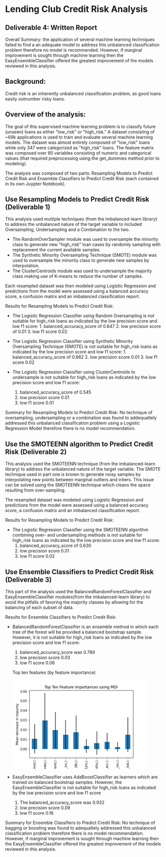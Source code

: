 # Lending Club Credit Risk Analysis
## Deliverable 4: Written Report

Overall Summary: the application of several machine learning techniques failed to find a an adequate model to address this unbalanced classification problem therefore no model is recommended. However, if marginal improvement is sought through machine learning then the EasyEnsembleClassifier offered the greatest improvement of the models reviewed in this analysis.

## Background:
Credit risk is an inherently unbalanced classification problem, as good loans easily outnumber risky loans.

## Overview of the analysis:
The goal of this supervised machine learning problem is to classify future (unseen) loans as either "low_risk" or "high_risk." A dataset consisting of ~69k applications is used to train and evaluate several machine learning models. The dataset was almost entirely composed of "low_risk" loans while only 347 were categorized as "high_risk" loans. The feature matrix was composed over 85 variables consisting of numeric and categorical values (that required preprocessing using the get_dummies method prior to modeling).

The analysis was composed of two parts: Resampling Models to Predict Credit Risk and Ensemble Classifiers to Predict Credit Risk (each contained in its own Juypter Notebook).

## Use Resampling Models to Predict Credit Risk (Deliverable 1)
This analysis used multiple techniques (from the imbalanced-learn library) to address the unbalanced nature of the target variable to included Oversampling, Undersampling and a Combination to the two.

* The RandomOverSampler module was used to oversample the minority class to generate new "high_risk" loan cases by randomly sampling with replacement the current available samples.
* The Synthetic Minority Oversampling Technique (SMOTE) module was used to oversample the minority class to generate new samples by interpolation.
* The ClusterCentroids module was used to undersample the majority class making use of K-means to reduce the number of samples.

Each resampled dataset was then modeled using Logistic Regression and predictions from the model were assessed using a balanced accuracy score, a confusion matrix and an imbalanced classification report.

Results for Resampling Models to Predict Credit Risk:

* The Logistic Regression Classifier using Random Oversampling is not suitable for high_risk loans as indicated by the low precision score and low f1 score:
      1. balanced_accuracy_score of 0.647
      2. low precision score of 0.01
      3. low f1 score 0.02

* The Logistic Regression Classifier using Synthetic Minority Oversampling Technique (SMOTE) is not suitable for high_risk loans as indicated by the low precision score and low f1 score:
      1. balanced_accuracy_score of 0.662
      2. low precision score 0.01
      3. low f1 score 0.02

* The  Logistic Regression Classifier using ClusterCentroids to undersample is not suitable for high_risk loans as indicated by the low precision score and low f1 score:
    1. balanced_accuracy_score of 0.545
    2. low precision score 0.01
    3. low f1 score 0.01

Summary for Resampling Models to Predict Credit Risk: No technique of oversampling, undersampling or a combination was found to addequaltely addressed this unbalanced classification problem using a Logistic Regression Model therefore there is no model recommendation.

## Use the SMOTEENN algorithm to Predict Credit Risk (Deliverable 2) 

This analysis used the SMOTEENN technique (from the imbalanced-learn library) to address the unbalanced nature of the target variable. The SMOTE technique used in part one is known to generate noisy samples by interpolating new points between marginal outliers and inliers. This issue can be solved using the SMOTEENN technique which cleans the space resulting from over-sampling.

The resampled dataset was modeled using Logistic Regression and predictions from the model were assessed using a balanced accuracy score, a confusion matrix and an imbalanced classification report.

Results for Resampling Models to Predict Credit Risk:

* The Logistic Regression Classifier using the SMOTEENN algorithm combining over- and undersampling methods is not suitable for high_risk loans as indicated by the low precision score and low f1 score:
    1. balanced_accuracy_score of  0.630
    2. low precision score 0.01
    3. low f1 score 0.02
  

## Use Ensemble Classifiers to Predict Credit Risk (Deliverable 3)
This part of the analysis used the BalancedRandomForestClassifier and EasyEnsembleClassifier modules(from the imbalanced-learn library) to avoid the pitfalls of favoring the majority classes by allowing for the balancing of each subset of data.

Results for Ensemble Classifiers to Predict Credit Risk: 

* BalancedRandomForestClassifier is an ensemble method in which each tree of the forest will be provided a balanced bootstrap sample. However, it is not suitable for high_risk loans as indicated by the low precision score and low f1 score:
    1. balanced_accuracy_score was 0.789
    2. low precision score 0.03
    3. low f1 score 0.06
   

    Top ten features (by feature importance)
    

    ![feature importance](./Images/BalancedRandomForestClassifier_feature_importance.png)
    
  
* EasyEnsembleClassifier uses AdaBoostClassifier as learners which are trained on balanced bootstrap samples. However, the EasyEnsembleClassifier is not suitable for high_risk loans as indicated by the low precision score and low f1 score
    1. The balanced_accuracy_score was 0.932
    2. low precision score 0.09
    3. low f1 score 0.16

Summary for Ensemble Classifiers to Predict Credit Risk: No technique of bagging or boosting was found to adequaltely addressed this unbalanced classification problem therefore there is no model recommendation. However, if marginal improvement is sought through machine learning then the EasyEnsembleClassifier offered the greatest improvement of the models reviewed in this analysis.
